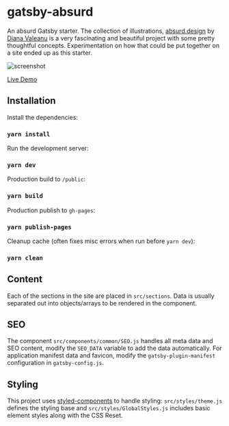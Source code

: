 # gatsby-absurd

An absurd Gatsby starter. The collection of illustrations, [absurd.design](https://absurd.design/) by [Diana Valeanu](https://twitter.com/diana_valeanu) is a very fascinating and beautiful project with some pretty thoughtful concepts. Experimentation on how that could be put together on a site ended up as this starter.

![screenshot](https://user-images.githubusercontent.com/20743219/85018804-64ec4e00-b18b-11ea-9aa0-d4be033efff8.png)

[Live Demo](https://gatsby-absurd.vercel.app/)

## Installation

Install the dependencies:

### `yarn install`

Run the development server:

### `yarn dev`

Production build to `/public`:

### `yarn build`

Production publish to `gh-pages`:

### `yarn publish-pages`

Cleanup cache (often fixes misc errors when run before `yarn dev`):

### `yarn clean`

## Content

Each of the sections in the site are placed in `src/sections`. Data is usually separated out into objects/arrays to be rendered in the component.

## SEO

The component `src/components/common/SEO.js` handles all meta data and SEO content, modify the `SEO_DATA` variable to add the data automatically. For application manifest data and favicon, modify the `gatsby-plugin-manifest` configuration in `gatsby-config.js`.

## Styling

This project uses [styled-components]() to handle styling: `src/styles/theme.js` defines the styling base and `src/styles/GlobalStyles.js` includes basic element styles along with the CSS Reset.

